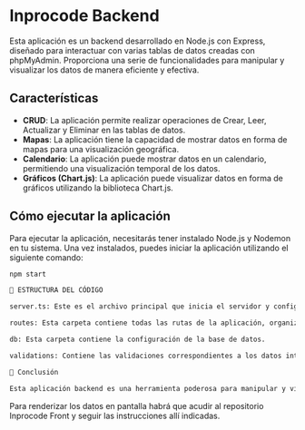 # Inprocode Backend

Esta aplicación es un backend desarrollado en Node.js con Express, diseñado para interactuar con varias tablas de datos creadas con phpMyAdmin. Proporciona una serie de funcionalidades para manipular y visualizar los datos de manera eficiente y efectiva.

## Características

- **CRUD**: La aplicación permite realizar operaciones de Crear, Leer, Actualizar y Eliminar en las tablas de datos.
- **Mapas**: La aplicación tiene la capacidad de mostrar datos en forma de mapas para una visualización geográfica.
- **Calendario**: La aplicación puede mostrar datos en un calendario, permitiendo una visualización temporal de los datos.
- **Gráficos (Chart.js)**: La aplicación puede visualizar datos en forma de gráficos utilizando la biblioteca Chart.js.

## Cómo ejecutar la aplicación

Para ejecutar la aplicación, necesitarás tener instalado Node.js y Nodemon en tu sistema. Una vez instalados, puedes iniciar la aplicación utilizando el siguiente comando:

```bash
npm start

📁 ESTRUCTURA DEL CÓDIGO

server.ts: Este es el archivo principal que inicia el servidor y configura todas las rutas y middlewares.

routes: Esta carpeta contiene todas las rutas de la aplicación, organizadas por funcionalidad (producto, calendario, mapa, gráficos).

db: Esta carpeta contiene la configuración de la base de datos.

validations: Contiene las validaciones correspondientes a los datos introducidos por el usuario.

🎉 Conclusión

Esta aplicación backend es una herramienta poderosa para manipular y visualizar datos de varias tablas creadas con phpMyAdmin. Con su amplia gama de funcionalidades, es una excelente opción para cualquier proyecto que requiera una gestión de datos eficiente y efectiva.

```
Para renderizar los datos en pantalla habrá que acudir al repositorio Inprocode Front y seguir las instrucciones allí indicadas.
